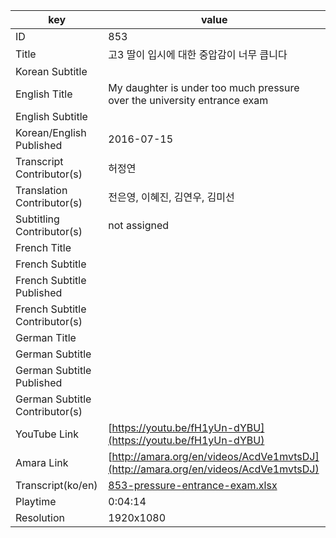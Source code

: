 |  key  |  value  |
|-------|---------|
| ID            | 853 |
| Title         | 고3 딸이 입시에 대한 중압감이 너무 큽니다 |
| Korean Subtitle |  |
| English Title | My daughter is under too much pressure over the university entrance exam |
| English Subtitle |  |
| Korean/English Published     | 2016-07-15 |
| Transcript Contributor(s)   | 허정연 |
| Translation Contributor(s)   | 전은영, 이혜진, 김연우, 김미선 |
| Subtitling Contributor(s)   | not assigned |
| French Title |  |
| French Subtitle |  |
| French Subtitle Published |  |
| French Subtitle Contributor(s) |  |
| German Title |  |
| German Subtitle |  |
| German Subtitle Published |  |
| German Subtitle Contributor(s) |  |
| YouTube Link  | [https://youtu.be/fH1yUn-dYBU](https://youtu.be/fH1yUn-dYBU) |
| Amara Link    | [http://amara.org/en/videos/AcdVe1mvtsDJ](http://amara.org/en/videos/AcdVe1mvtsDJ) |
| Transcript(ko/en) | [853-pressure-entrance-exam.xlsx](https://github.com/jungtosociety/dharma-qna/raw/master/sub/853/853-pressure-entrance-exam.xlsx) |
| Playtime | 0:04:14 |
| Resolution | 1920x1080|
